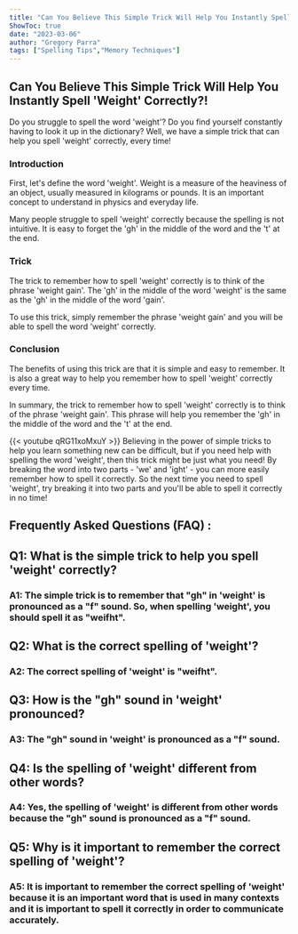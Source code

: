 ```yaml
---
title: "Can You Believe This Simple Trick Will Help You Instantly Spell 'Weight' Correctly?!"
ShowToc: true 
date: "2023-03-06"
author: "Gregory Parra" 
tags: ["Spelling Tips","Memory Techniques"]
---
```

## Can You Believe This Simple Trick Will Help You Instantly Spell 'Weight' Correctly?!

Do you struggle to spell the word 'weight'? Do you find yourself constantly having to look it up in the dictionary? Well, we have a simple trick that can help you spell 'weight' correctly, every time! 

### Introduction

First, let's define the word 'weight'. Weight is a measure of the heaviness of an object, usually measured in kilograms or pounds. It is an important concept to understand in physics and everyday life. 

Many people struggle to spell 'weight' correctly because the spelling is not intuitive. It is easy to forget the 'gh' in the middle of the word and the 't' at the end. 

### Trick

The trick to remember how to spell 'weight' correctly is to think of the phrase 'weight gain'. The 'gh' in the middle of the word 'weight' is the same as the 'gh' in the middle of the word 'gain'. 

To use this trick, simply remember the phrase 'weight gain' and you will be able to spell the word 'weight' correctly. 

### Conclusion

The benefits of using this trick are that it is simple and easy to remember. It is also a great way to help you remember how to spell 'weight' correctly every time. 

In summary, the trick to remember how to spell 'weight' correctly is to think of the phrase 'weight gain'. This phrase will help you remember the 'gh' in the middle of the word and the 't' at the end.

{{< youtube qRG11xoMxuY >}} 
Believing in the power of simple tricks to help you learn something new can be difficult, but if you need help with spelling the word 'weight', then this trick might be just what you need! By breaking the word into two parts - 'we' and 'ight' - you can more easily remember how to spell it correctly. So the next time you need to spell 'weight', try breaking it into two parts and you'll be able to spell it correctly in no time!

## Frequently Asked Questions (FAQ) :
<h2>Q1: What is the simple trick to help you spell 'weight' correctly?</h2>

<h3>A1: The simple trick is to remember that "gh" in 'weight' is pronounced as a "f" sound. So, when spelling 'weight', you should spell it as "weifht".</h3>

<h2>Q2: What is the correct spelling of 'weight'?</h2>

<h3>A2: The correct spelling of 'weight' is "weifht".</h3>

<h2>Q3: How is the "gh" sound in 'weight' pronounced?</h2>

<h3>A3: The "gh" sound in 'weight' is pronounced as a "f" sound.</h3>

<h2>Q4: Is the spelling of 'weight' different from other words?</h2>

<h3>A4: Yes, the spelling of 'weight' is different from other words because the "gh" sound is pronounced as a "f" sound.</h3>

<h2>Q5: Why is it important to remember the correct spelling of 'weight'?</h2>

<h3>A5: It is important to remember the correct spelling of 'weight' because it is an important word that is used in many contexts and it is important to spell it correctly in order to communicate accurately.</h3>






